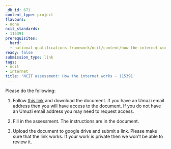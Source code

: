 ```yaml
---
_db_id: 671
content_type: project
flavours:
- none
ncit_standards:
- 115391
prerequisites:
  hard:
  - national-qualifications-framework/ncit/content/how-the-internet-works
ready: false
submission_type: link
tags:
- ncit
- internet
title: 'NCIT assessment: How the internet works - 115391'
---
```


Please do the following:

1. Follow [this link](https://drive.google.com/file/d/1YtW4iBMCZuBYxUf1YCZGsDRFminxXKk9/view?usp=sharing) and download the document. If you have an Umuzi email address then you will have access to the document. If you do not have an Umuzi email address you may need to request access.

2. Fill in the assessment. The instructions are in the document. 
   
4. Upload the document to google drive and submit a link. Please make sure that the link works. If your work is private then we won't be able to review it.
